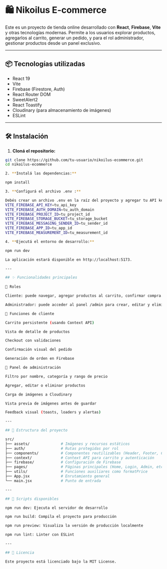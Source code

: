 # 🛍️ Nikoilus E-commerce

Este es un proyecto de tienda online desarrollado con **React**, **Firebase**, **Vite** y otras tecnologías modernas. Permite a los usuarios explorar productos, agregarlos al carrito, generar un pedido, y para el rol administrador, gestionar productos desde un panel exclusivo.

---

## 📦 Tecnologías utilizadas

- React 19
- Vite
- Firebase (Firestore, Auth)
- React Router DOM
- SweetAlert2
- React Toastify
- Cloudinary (para almacenamiento de imágenes)
- ESLint

---

## 🛠️ Instalación

1. **Cloná el repositorio:**

```bash
git clone https://github.com/tu-usuario/nikoilus-ecommerce.git
cd nikoilus-ecommerce

2. **Instalá las dependencias:**

npm install

3. **Configurá el archivo .env :**

Debés crear un archivo .env en la raíz del proyecto y agregar tu API key de Firebase:
VITE_FIREBASE_API_KEY=tu_api_key
VITE_FIREBASE_AUTH_DOMAIN=tu_auth_domain
VITE_FIREBASE_PROJECT_ID=tu_project_id
VITE_FIREBASE_STORAGE_BUCKET=tu_storage_bucket
VITE_FIREBASE_MESSAGING_SENDER_ID=tu_sender_id
VITE_FIREBASE_APP_ID=tu_app_id
VITE_FIREBASE_MEASUREMENT_ID=tu_measurement_id

4. **Ejecutá el entorno de desarrollo:**

npm run dev

La aplicación estará disponible en http://localhost:5173.

---

## ✨ Funcionalidades principales
 
👥 Roles

Cliente: puede navegar, agregar productos al carrito, confirmar compra.

Administrador: puede acceder al panel /admin para crear, editar y eliminar productos.

🛒 Funciones de cliente

Carrito persistente (usando Context API)

Vista de detalle de productos

Checkout con validaciones

Confirmación visual del pedido

Generación de orden en Firebase

🔐 Panel de administración

Filtro por nombre, categoría y rango de precio

Agregar, editar o eliminar productos

Carga de imágenes a Cloudinary

Vista previa de imágenes antes de guardar

Feedback visual (toasts, loaders y alertas)

---

## 📁 Estructura del proyecto

src/
├── assets/              # Imágenes y recursos estáticos
├── auth/                # Rutas protegidas por rol
├── components/          # Componentes reutilizables (Header, Footer, Cart, etc.)
├── context/             # Context API para carrito y autenticación
├── firebase/            # Configuración de Firebase
├── pages/               # Páginas principales (Home, Login, Admin, etc.)
├── utils/               # Funciones auxiliares como formatPrice
├── App.jsx              # Enrutamiento general
└── main.jsx             # Punto de entrada

---

## 🧪 Scripts disponibles

npm run dev: Ejecuta el servidor de desarrollo

npm run build: Compila el proyecto para producción

npm run preview: Visualiza la versión de producción localmente

npm run lint: Linter con ESLint

---

## 📃 Licencia

Este proyecto está licenciado bajo la MIT License.